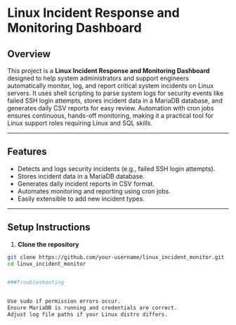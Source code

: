 # Linux Incident Response and Monitoring Dashboard

## Overview

This project is a **Linux Incident Response and Monitoring Dashboard** designed to help system administrators and support engineers automatically monitor, log, and report critical system incidents on Linux servers. It uses shell scripting to parse system logs for security events like failed SSH login attempts, stores incident data in a MariaDB database, and generates daily CSV reports for easy review. Automation with cron jobs ensures continuous, hands-off monitoring, making it a practical tool for Linux support roles requiring Linux and SQL skills.

---

## Features

- Detects and logs security incidents (e.g., failed SSH login attempts).
- Stores incident data in a MariaDB database.
- Generates daily incident reports in CSV format.
- Automates monitoring and reporting using cron jobs.
- Easily extensible to add new incident types.

---



## Setup Instructions

1. **Clone the repository**

```bash
git clone https://github.com/your-username/linux_incident_monitor.git
cd linux_incident_monitor


###Troubleshooting


Use sudo if permission errors occur.
Ensure MariaDB is running and credentials are correct.
Adjust log file paths if your Linux distro differs.


